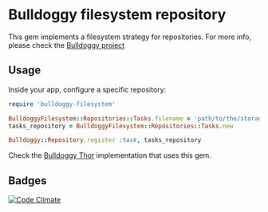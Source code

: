 # Bulldoggy filesystem repository

This gem implements a filesystem strategy for repositories.
For more info, please check the [Bulldoggy project](https://github.com/bezelga/bulldoggy)

## Usage

Inside your app, configure a specific repository:

```ruby
require 'bulldoggy-filesystem'

BulldoggyFilesystem::Repositories::Tasks.filename = 'path/to/the/storage/file.yml' # Optional. Default is `./db/bulldoggy-tasks.yaml`
tasks_repository = BulldoggyFilesystem::Repositories::Tasks.new

Bulldoggy::Repository.register :task, tasks_repository
```

Check the [Bulldoggy Thor](https://github.com/philss/bulldoggy-thor) implementation that uses
this gem.

## Badges

[![Code Climate](https://codeclimate.com/github/philss/bulldoggy-filesystem.png)](https://codeclimate.com/github/philss/bulldoggy-filesystem)
